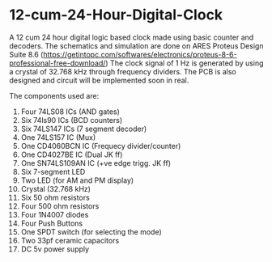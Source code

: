 # 12-cum-24-Hour-Digital-Clock
A 12 cum 24 hour digital logic based clock made using basic counter and decoders. The schematics and simulation are done on ARES Proteus Design Suite 8.6
(https://getintopc.com/softwares/electronics/proteus-8-6-professional-free-download/)
The clock signal of 1 Hz is generated by using a crystal of 32.768 kHz through frequency dividers. The PCB is also designed and circuit will be implemented soon in real.

The components used are:
1) Four 74LS08 ICs (AND gates)
2) Six 74ls90 ICs (BCD counters)
3) Six 74LS147 ICs (7 segment decoder)
4) One 74LS157 IC (Mux)
5) One CD4060BCN IC (Frequecy divider/counter)
6) One CD4027BE IC (Dual JK ff)
7) One SN74LS109AN IC (+ve edge trigg. JK ff)
8) Six 7-segment LED
9) Two LED (for AM and PM display)
10) Crystal (32.768 kHz)
11) Six 50 ohm resistors
12) Four 500 ohm resistors
13) Four 1N4007 diodes
14) Four Push Buttons
15) One SPDT switch (for selecting the mode)
16) Two 33pf ceramic capacitors
17) DC 5v power supply
